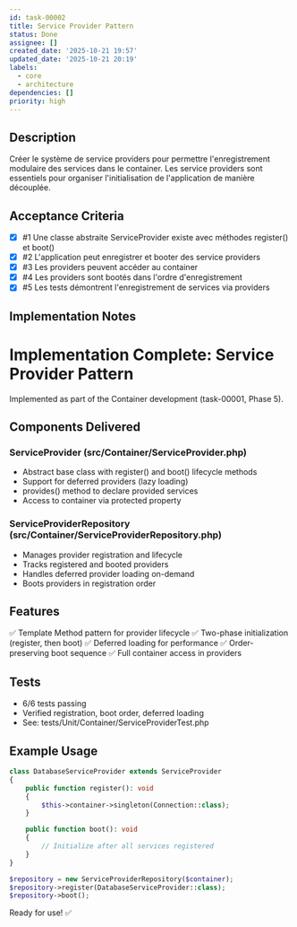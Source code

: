```yaml
---
id: task-00002
title: Service Provider Pattern
status: Done
assignee: []
created_date: '2025-10-21 19:57'
updated_date: '2025-10-21 20:19'
labels:
  - core
  - architecture
dependencies: []
priority: high
---
```


## Description

<!-- SECTION:DESCRIPTION:BEGIN -->
Créer le système de service providers pour permettre l'enregistrement modulaire des services dans le container. Les service providers sont essentiels pour organiser l'initialisation de l'application de manière découplée.
<!-- SECTION:DESCRIPTION:END -->

## Acceptance Criteria
<!-- AC:BEGIN -->
- [x] #1 Une classe abstraite ServiceProvider existe avec méthodes register() et boot()
- [x] #2 L'application peut enregistrer et booter des service providers
- [x] #3 Les providers peuvent accéder au container
- [x] #4 Les providers sont bootés dans l'ordre d'enregistrement
- [x] #5 Les tests démontrent l'enregistrement de services via providers
<!-- AC:END -->

## Implementation Notes

<!-- SECTION:NOTES:BEGIN -->
# Implementation Complete: Service Provider Pattern

Implemented as part of the Container development (task-00001, Phase 5).

## Components Delivered

### ServiceProvider (src/Container/ServiceProvider.php)
- Abstract base class with register() and boot() lifecycle methods
- Support for deferred providers (lazy loading)
- provides() method to declare provided services
- Access to container via protected property

### ServiceProviderRepository (src/Container/ServiceProviderRepository.php)
- Manages provider registration and lifecycle
- Tracks registered and booted providers
- Handles deferred provider loading on-demand
- Boots providers in registration order

## Features

✅ Template Method pattern for provider lifecycle
✅ Two-phase initialization (register, then boot)
✅ Deferred loading for performance
✅ Order-preserving boot sequence
✅ Full container access in providers

## Tests

- 6/6 tests passing
- Verified registration, boot order, deferred loading
- See: tests/Unit/Container/ServiceProviderTest.php

## Example Usage

```php
class DatabaseServiceProvider extends ServiceProvider
{
    public function register(): void
    {
        $this->container->singleton(Connection::class);
    }

    public function boot(): void
    {
        // Initialize after all services registered
    }
}

$repository = new ServiceProviderRepository($container);
$repository->register(DatabaseServiceProvider::class);
$repository->boot();
```

Ready for use\! ✅
<!-- SECTION:NOTES:END -->
